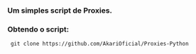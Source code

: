 ### Um simples script de Proxies.

### Obtendo o script:
```
 git clone https://github.com/AkariOficial/Proxies-Python
```
